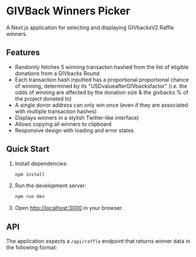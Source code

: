 # GIVBack Winners Picker

A Next.js application for selecting and displaying GIVbacksV2 Raffle winners.

## Features

- Randomly fetches 5 winning transacton hashed from the list of eligible donations from a GIVbacks Round
- Each transaction hash inputted has a proportional proportional chance of winning, determined by its "USDvalueafterGIVbacksfactor" (i.e. the odds of winning are affected by the donation size & the givbacks % of the project donated to)
- A single donor address can only win once (even if they are associated with multiple transaction hashes)
- Displays winners in a stylish Twitter-like interface)
- Allows copying all winners to clipboard
- Responsive design with loading and error states

## Quick Start

1. Install dependencies:
   ```bash
   npm install
   ```

2. Run the development server:
   ```bash
   npm run dev
   ```

3. Open [http://localhost:3000](http://localhost:3000) in your browser.

## API

The application expects a `/api/raffle` endpoint that returns winner data in the following format:
